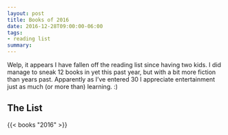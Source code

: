 ```yaml
---
layout: post
title: Books of 2016
date: 2016-12-28T09:00:00-06:00
tags:
- reading list
summary:
---
```


Welp, it appears I have fallen off the reading list since having two kids. I did
manage to sneak 12 books in yet this past year, but with a bit more fiction than
years past. Apparently as I’ve entered 30 I appreciate entertainment just as
much (or more than) learning. :)

## The List

{{< books "2016" >}}

